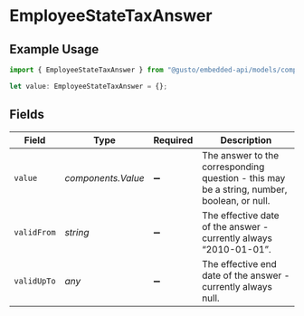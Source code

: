# EmployeeStateTaxAnswer

## Example Usage

```typescript
import { EmployeeStateTaxAnswer } from "@gusto/embedded-api/models/components";

let value: EmployeeStateTaxAnswer = {};
```

## Fields

| Field                                                                                      | Type                                                                                       | Required                                                                                   | Description                                                                                |
| ------------------------------------------------------------------------------------------ | ------------------------------------------------------------------------------------------ | ------------------------------------------------------------------------------------------ | ------------------------------------------------------------------------------------------ |
| `value`                                                                                    | *components.Value*                                                                         | :heavy_minus_sign:                                                                         | The answer to the corresponding question - this may be a string, number, boolean, or null. |
| `validFrom`                                                                                | *string*                                                                                   | :heavy_minus_sign:                                                                         | The effective date of the answer - currently always “2010-01-01”.                          |
| `validUpTo`                                                                                | *any*                                                                                      | :heavy_minus_sign:                                                                         | The effective end date of the answer - currently always null.                              |